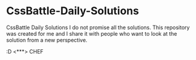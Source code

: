 # CssBattle-Daily-Solutions
CssBattle Daily Solutions
I do not promise all the solutions.
This repository was created for me and I share it with people who want to look at the solution from a new perspective.

:D
<***> CHEF
